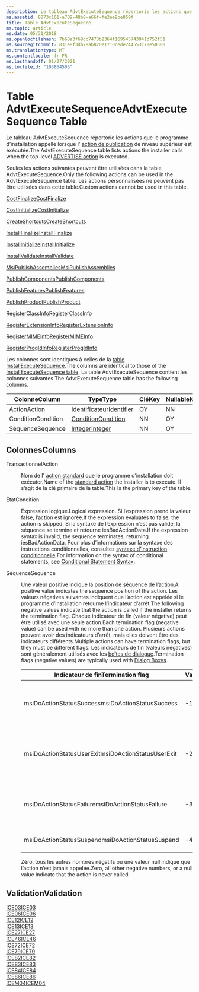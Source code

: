 ```yaml
---
description: Le tableau AdvtExecuteSequence répertorie les actions que le programme d’installation appelle lorsque l’action de publication de niveau supérieur est exécutée.
ms.assetid: 8873c161-a709-48b8-a66f-fe2ee9be859f
title: Table AdvtExecuteSequence
ms.topic: article
ms.date: 05/31/2018
ms.openlocfilehash: 7b68a3f69cc7473b2364f169545743941d752f51
ms.sourcegitcommit: 831e8f3db78ab820e1710cede244553c70e50500
ms.translationtype: MT
ms.contentlocale: fr-FR
ms.lasthandoff: 01/07/2021
ms.locfileid: "103864505"
---
```

# <a name="advtexecutesequence-table"></a><span data-ttu-id="7ffa9-103">Table AdvtExecuteSequence</span><span class="sxs-lookup"><span data-stu-id="7ffa9-103">AdvtExecuteSequence Table</span></span>

<span data-ttu-id="7ffa9-104">Le tableau AdvtExecuteSequence répertorie les actions que le programme d’installation appelle lorsque l' [action de publication](advertise-action.md) de niveau supérieur est exécutée.</span><span class="sxs-lookup"><span data-stu-id="7ffa9-104">The AdvtExecuteSequence table lists actions the installer calls when the top-level [ADVERTISE action](advertise-action.md) is executed.</span></span>

<span data-ttu-id="7ffa9-105">Seules les actions suivantes peuvent être utilisées dans la table AdvtExecuteSequence.</span><span class="sxs-lookup"><span data-stu-id="7ffa9-105">Only the following actions can be used in the AdvtExecuteSequence table.</span></span> <span data-ttu-id="7ffa9-106">Les actions personnalisées ne peuvent pas être utilisées dans cette table.</span><span class="sxs-lookup"><span data-stu-id="7ffa9-106">Custom actions cannot be used in this table.</span></span>

[<span data-ttu-id="7ffa9-107">CostFinalize</span><span class="sxs-lookup"><span data-stu-id="7ffa9-107">CostFinalize</span></span>](costfinalize-action.md)

[<span data-ttu-id="7ffa9-108">CostInitialize</span><span class="sxs-lookup"><span data-stu-id="7ffa9-108">CostInitialize</span></span>](costinitialize-action.md)

[<span data-ttu-id="7ffa9-109">CreateShortcuts</span><span class="sxs-lookup"><span data-stu-id="7ffa9-109">CreateShortcuts</span></span>](createshortcuts-action.md)

[<span data-ttu-id="7ffa9-110">InstallFinalize</span><span class="sxs-lookup"><span data-stu-id="7ffa9-110">InstallFinalize</span></span>](installfinalize-action.md)

[<span data-ttu-id="7ffa9-111">InstallInitialize</span><span class="sxs-lookup"><span data-stu-id="7ffa9-111">InstallInitialize</span></span>](installinitialize-action.md)

[<span data-ttu-id="7ffa9-112">InstallValidate</span><span class="sxs-lookup"><span data-stu-id="7ffa9-112">InstallValidate</span></span>](installvalidate-action.md)

[<span data-ttu-id="7ffa9-113">MsiPublishAssemblies</span><span class="sxs-lookup"><span data-stu-id="7ffa9-113">MsiPublishAssemblies</span></span>](msipublishassemblies-action.md)

[<span data-ttu-id="7ffa9-114">PublishComponents</span><span class="sxs-lookup"><span data-stu-id="7ffa9-114">PublishComponents</span></span>](publishcomponents-action.md)

[<span data-ttu-id="7ffa9-115">PublishFeatures</span><span class="sxs-lookup"><span data-stu-id="7ffa9-115">PublishFeatures</span></span>](publishfeatures-action.md)

[<span data-ttu-id="7ffa9-116">PublishProduct</span><span class="sxs-lookup"><span data-stu-id="7ffa9-116">PublishProduct</span></span>](publishproduct-action.md)

[<span data-ttu-id="7ffa9-117">RegisterClassInfo</span><span class="sxs-lookup"><span data-stu-id="7ffa9-117">RegisterClassInfo</span></span>](registerclassinfo-action.md)

[<span data-ttu-id="7ffa9-118">RegisterExtensionInfo</span><span class="sxs-lookup"><span data-stu-id="7ffa9-118">RegisterExtensionInfo</span></span>](registerextensioninfo-action.md)

[<span data-ttu-id="7ffa9-119">RegisterMIMEInfo</span><span class="sxs-lookup"><span data-stu-id="7ffa9-119">RegisterMIMEInfo</span></span>](registermimeinfo-action.md)

[<span data-ttu-id="7ffa9-120">RegisterProgIdInfo</span><span class="sxs-lookup"><span data-stu-id="7ffa9-120">RegisterProgIdInfo</span></span>](registerprogidinfo-action.md)

<span data-ttu-id="7ffa9-121">Les colonnes sont identiques à celles de la [table InstallExecuteSequence](installexecutesequence-table.md).</span><span class="sxs-lookup"><span data-stu-id="7ffa9-121">The columns are identical to those of the [InstallExecuteSequence table](installexecutesequence-table.md).</span></span> <span data-ttu-id="7ffa9-122">La table AdvtExecuteSequence contient les colonnes suivantes.</span><span class="sxs-lookup"><span data-stu-id="7ffa9-122">The AdvtExecuteSequence table has the following columns.</span></span>



| <span data-ttu-id="7ffa9-123">Colonne</span><span class="sxs-lookup"><span data-stu-id="7ffa9-123">Column</span></span>    | <span data-ttu-id="7ffa9-124">Type</span><span class="sxs-lookup"><span data-stu-id="7ffa9-124">Type</span></span>                         | <span data-ttu-id="7ffa9-125">Clé</span><span class="sxs-lookup"><span data-stu-id="7ffa9-125">Key</span></span> | <span data-ttu-id="7ffa9-126">Nullable</span><span class="sxs-lookup"><span data-stu-id="7ffa9-126">Nullable</span></span> |
|-----------|------------------------------|-----|----------|
| <span data-ttu-id="7ffa9-127">Action</span><span class="sxs-lookup"><span data-stu-id="7ffa9-127">Action</span></span>    | [<span data-ttu-id="7ffa9-128">Identificateur</span><span class="sxs-lookup"><span data-stu-id="7ffa9-128">Identifier</span></span>](identifier.md) | <span data-ttu-id="7ffa9-129">O</span><span class="sxs-lookup"><span data-stu-id="7ffa9-129">Y</span></span>   | <span data-ttu-id="7ffa9-130">N</span><span class="sxs-lookup"><span data-stu-id="7ffa9-130">N</span></span>        |
| <span data-ttu-id="7ffa9-131">Condition</span><span class="sxs-lookup"><span data-stu-id="7ffa9-131">Condition</span></span> | [<span data-ttu-id="7ffa9-132">Condition</span><span class="sxs-lookup"><span data-stu-id="7ffa9-132">Condition</span></span>](condition.md)   | <span data-ttu-id="7ffa9-133">N</span><span class="sxs-lookup"><span data-stu-id="7ffa9-133">N</span></span>   | <span data-ttu-id="7ffa9-134">O</span><span class="sxs-lookup"><span data-stu-id="7ffa9-134">Y</span></span>        |
| <span data-ttu-id="7ffa9-135">Séquence</span><span class="sxs-lookup"><span data-stu-id="7ffa9-135">Sequence</span></span>  | [<span data-ttu-id="7ffa9-136">Integer</span><span class="sxs-lookup"><span data-stu-id="7ffa9-136">Integer</span></span>](integer.md)       | <span data-ttu-id="7ffa9-137">N</span><span class="sxs-lookup"><span data-stu-id="7ffa9-137">N</span></span>   | <span data-ttu-id="7ffa9-138">O</span><span class="sxs-lookup"><span data-stu-id="7ffa9-138">Y</span></span>        |



 

## <a name="columns"></a><span data-ttu-id="7ffa9-139">Colonnes</span><span class="sxs-lookup"><span data-stu-id="7ffa9-139">Columns</span></span>

<dl> <dt>

<span data-ttu-id="7ffa9-140"><span id="Action"></span><span id="action"></span><span id="ACTION"></span>Transactionnel</span><span class="sxs-lookup"><span data-stu-id="7ffa9-140"><span id="Action"></span><span id="action"></span><span id="ACTION"></span>Action</span></span>
</dt> <dd>

<span data-ttu-id="7ffa9-141">Nom de l' [action standard](standard-actions.md) que le programme d’installation doit exécuter.</span><span class="sxs-lookup"><span data-stu-id="7ffa9-141">Name of the [standard action](standard-actions.md) the installer is to execute.</span></span> <span data-ttu-id="7ffa9-142">Il s’agit de la clé primaire de la table.</span><span class="sxs-lookup"><span data-stu-id="7ffa9-142">This is the primary key of the table.</span></span>

</dd> <dt>

<span data-ttu-id="7ffa9-143"><span id="Condition"></span><span id="condition"></span><span id="CONDITION"></span>Etat</span><span class="sxs-lookup"><span data-stu-id="7ffa9-143"><span id="Condition"></span><span id="condition"></span><span id="CONDITION"></span>Condition</span></span>
</dt> <dd>

<span data-ttu-id="7ffa9-144">Expression logique.</span><span class="sxs-lookup"><span data-stu-id="7ffa9-144">Logical expression.</span></span> <span data-ttu-id="7ffa9-145">Si l’expression prend la valeur false, l’action est ignorée.</span><span class="sxs-lookup"><span data-stu-id="7ffa9-145">If the expression evaluates to false, the action is skipped.</span></span> <span data-ttu-id="7ffa9-146">Si la syntaxe de l’expression n’est pas valide, la séquence se termine et retourne iesBadActionData.</span><span class="sxs-lookup"><span data-stu-id="7ffa9-146">If the expression syntax is invalid, the sequence terminates, returning iesBadActionData.</span></span> <span data-ttu-id="7ffa9-147">Pour plus d’informations sur la syntaxe des instructions conditionnelles, consultez [syntaxe d’instruction conditionnelle](conditional-statement-syntax.md).</span><span class="sxs-lookup"><span data-stu-id="7ffa9-147">For information on the syntax of conditional statements, see [Conditional Statement Syntax](conditional-statement-syntax.md).</span></span>

</dd> <dt>

<span data-ttu-id="7ffa9-148"><span id="Sequence"></span><span id="sequence"></span><span id="SEQUENCE"></span>Séquence</span><span class="sxs-lookup"><span data-stu-id="7ffa9-148"><span id="Sequence"></span><span id="sequence"></span><span id="SEQUENCE"></span>Sequence</span></span>
</dt> <dd>

<span data-ttu-id="7ffa9-149">Une valeur positive indique la position de séquence de l’action.</span><span class="sxs-lookup"><span data-stu-id="7ffa9-149">A positive value indicates the sequence position of the action.</span></span> <span data-ttu-id="7ffa9-150">Les valeurs négatives suivantes indiquent que l’action est appelée si le programme d’installation retourne l’indicateur d’arrêt.</span><span class="sxs-lookup"><span data-stu-id="7ffa9-150">The following negative values indicate that the action is called if the installer returns the termination flag.</span></span> <span data-ttu-id="7ffa9-151">Chaque indicateur de fin (valeur négative) peut être utilisé avec une seule action.</span><span class="sxs-lookup"><span data-stu-id="7ffa9-151">Each termination flag (negative value) can be used with no more than one action.</span></span> <span data-ttu-id="7ffa9-152">Plusieurs actions peuvent avoir des indicateurs d’arrêt, mais elles doivent être des indicateurs différents.</span><span class="sxs-lookup"><span data-stu-id="7ffa9-152">Multiple actions can have termination flags, but they must be different flags.</span></span> <span data-ttu-id="7ffa9-153">Les indicateurs de fin (valeurs négatives) sont généralement utilisés avec les [boîtes de dialogue](dialog-boxes.md).</span><span class="sxs-lookup"><span data-stu-id="7ffa9-153">Termination flags (negative values) are typically used with [Dialog Boxes](dialog-boxes.md).</span></span>



| <span data-ttu-id="7ffa9-154">Indicateur de fin</span><span class="sxs-lookup"><span data-stu-id="7ffa9-154">Termination flag</span></span>          | <span data-ttu-id="7ffa9-155">Valeur</span><span class="sxs-lookup"><span data-stu-id="7ffa9-155">Value</span></span> | <span data-ttu-id="7ffa9-156">Description</span><span class="sxs-lookup"><span data-stu-id="7ffa9-156">Description</span></span>                                                                          |
|---------------------------|-------|--------------------------------------------------------------------------------------|
| <span data-ttu-id="7ffa9-157">msiDoActionStatusSuccess</span><span class="sxs-lookup"><span data-stu-id="7ffa9-157">msiDoActionStatusSuccess</span></span>  | <span data-ttu-id="7ffa9-158">-1</span><span class="sxs-lookup"><span data-stu-id="7ffa9-158">-1</span></span>    | <span data-ttu-id="7ffa9-159">Achèvement réussi.</span><span class="sxs-lookup"><span data-stu-id="7ffa9-159">Successful completion.</span></span> <span data-ttu-id="7ffa9-160">Utilisé avec les boîtes de dialogue [quitter](exit-dialog.md) .</span><span class="sxs-lookup"><span data-stu-id="7ffa9-160">Used with [Exit](exit-dialog.md) dialog boxes.</span></span>               |
| <span data-ttu-id="7ffa9-161">msiDoActionStatusUserExit</span><span class="sxs-lookup"><span data-stu-id="7ffa9-161">msiDoActionStatusUserExit</span></span> | <span data-ttu-id="7ffa9-162">-2</span><span class="sxs-lookup"><span data-stu-id="7ffa9-162">-2</span></span>    | <span data-ttu-id="7ffa9-163">L’utilisateur termine l’installation.</span><span class="sxs-lookup"><span data-stu-id="7ffa9-163">User terminates install.</span></span> <span data-ttu-id="7ffa9-164">Utilisé avec les boîtes de dialogue [UserExit](userexit-dialog.md) .</span><span class="sxs-lookup"><span data-stu-id="7ffa9-164">Used with [UserExit](userexit-dialog.md) dialog boxes.</span></span>     |
| <span data-ttu-id="7ffa9-165">msiDoActionStatusFailure</span><span class="sxs-lookup"><span data-stu-id="7ffa9-165">msiDoActionStatusFailure</span></span>  | <span data-ttu-id="7ffa9-166">-3</span><span class="sxs-lookup"><span data-stu-id="7ffa9-166">-3</span></span>    | <span data-ttu-id="7ffa9-167">La sortie irrécupérable s’arrête.</span><span class="sxs-lookup"><span data-stu-id="7ffa9-167">Fatal exit terminates.</span></span> <span data-ttu-id="7ffa9-168">Utilisé avec les boîtes de dialogue [FatalError](fatalerror-dialog.md) .</span><span class="sxs-lookup"><span data-stu-id="7ffa9-168">Used with a [FatalError](fatalerror-dialog.md) dialog boxes.</span></span> |
| <span data-ttu-id="7ffa9-169">msiDoActionStatusSuspend</span><span class="sxs-lookup"><span data-stu-id="7ffa9-169">msiDoActionStatusSuspend</span></span>  | <span data-ttu-id="7ffa9-170">-4</span><span class="sxs-lookup"><span data-stu-id="7ffa9-170">-4</span></span>    | <span data-ttu-id="7ffa9-171">L’installation est suspendue.</span><span class="sxs-lookup"><span data-stu-id="7ffa9-171">Install is suspended.</span></span>                                                                |



 

<span data-ttu-id="7ffa9-172">Zéro, tous les autres nombres négatifs ou une valeur null indique que l’action n’est jamais appelée.</span><span class="sxs-lookup"><span data-stu-id="7ffa9-172">Zero, all other negative numbers, or a null value indicate that the action is never called.</span></span>

</dd> </dl>

## <a name="validation"></a><span data-ttu-id="7ffa9-173">Validation</span><span class="sxs-lookup"><span data-stu-id="7ffa9-173">Validation</span></span>

<dl>

[<span data-ttu-id="7ffa9-174">ICE03</span><span class="sxs-lookup"><span data-stu-id="7ffa9-174">ICE03</span></span>](ice03.md)  
[<span data-ttu-id="7ffa9-175">ICE06</span><span class="sxs-lookup"><span data-stu-id="7ffa9-175">ICE06</span></span>](ice06.md)  
[<span data-ttu-id="7ffa9-176">ICE12</span><span class="sxs-lookup"><span data-stu-id="7ffa9-176">ICE12</span></span>](ice12.md)  
[<span data-ttu-id="7ffa9-177">ICE13</span><span class="sxs-lookup"><span data-stu-id="7ffa9-177">ICE13</span></span>](ice13.md)  
[<span data-ttu-id="7ffa9-178">ICE27</span><span class="sxs-lookup"><span data-stu-id="7ffa9-178">ICE27</span></span>](ice27.md)  
[<span data-ttu-id="7ffa9-179">ICE46</span><span class="sxs-lookup"><span data-stu-id="7ffa9-179">ICE46</span></span>](ice46.md)  
[<span data-ttu-id="7ffa9-180">ICE72</span><span class="sxs-lookup"><span data-stu-id="7ffa9-180">ICE72</span></span>](ice72.md)  
[<span data-ttu-id="7ffa9-181">ICE79</span><span class="sxs-lookup"><span data-stu-id="7ffa9-181">ICE79</span></span>](ice79.md)  
[<span data-ttu-id="7ffa9-182">ICE82</span><span class="sxs-lookup"><span data-stu-id="7ffa9-182">ICE82</span></span>](ice82.md)  
[<span data-ttu-id="7ffa9-183">ICE83</span><span class="sxs-lookup"><span data-stu-id="7ffa9-183">ICE83</span></span>](ice83.md)  
[<span data-ttu-id="7ffa9-184">ICE84</span><span class="sxs-lookup"><span data-stu-id="7ffa9-184">ICE84</span></span>](ice84.md)  
[<span data-ttu-id="7ffa9-185">ICE86</span><span class="sxs-lookup"><span data-stu-id="7ffa9-185">ICE86</span></span>](ice86.md)  
[<span data-ttu-id="7ffa9-186">ICEM04</span><span class="sxs-lookup"><span data-stu-id="7ffa9-186">ICEM04</span></span>](icem04.md)  
</dl>

 

 



